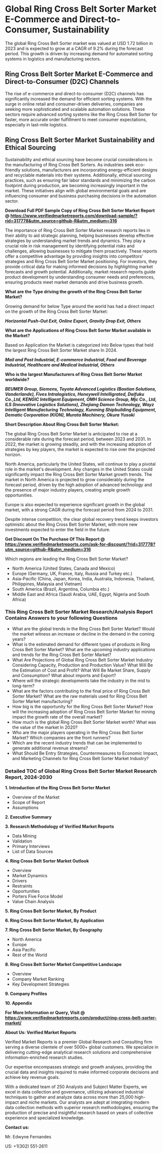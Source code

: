 <h1>Global Ring Cross Belt Sorter Market E-Commerce and Direct-to-Consumer, Sustainability</h1><p class=""><p>The global Ring Cross Belt Sorter market was valued at USD 1.72 billion in 2023 and is expected to grow at a CAGR of 9.2% during the forecast period. This growth is driven by increasing demand for automated sorting systems in logistics and manufacturing sectors.</p><h2>Ring Cross Belt Sorter Market E-Commerce and Direct-to-Consumer (D2C) Channels</h2><p>The rise of e-commerce and direct-to-consumer (D2C) channels has significantly increased the demand for efficient sorting systems. With the surge in online retail and consumer-driven deliveries, companies are seeking more sophisticated and scalable automation solutions. These sectors require advanced sorting systems like the Ring Cross Belt Sorter for faster, more accurate order fulfillment to meet consumer expectations, especially in last-mile logistics.</p><h2>Ring Cross Belt Sorter Market Sustainability and Ethical Sourcing</h2><p>Sustainability and ethical sourcing have become crucial considerations in the manufacturing of Ring Cross Belt Sorters. As industries seek eco-friendly solutions, manufacturers are incorporating energy-efficient designs and recyclable materials into their systems. Additionally, ethical sourcing practices, such as ensuring fair labor standards and minimizing the carbon footprint during production, are becoming increasingly important in the market. These initiatives align with global environmental goals and are influencing consumer and business purchasing decisions in the automation sector.</p></p><p class=""><strong>Download Full PDF Sample Copy of Ring Cross Belt Sorter Market Report @ <a href="https://www.verifiedmarketreports.com/download-sample/?rid=317778&utm_source=github-R&utm_medium=316" target="_blank">https://www.verifiedmarketreports.com/download-sample/?rid=317778&utm_source=github-R&utm_medium=316</a></strong></p><p>The importance of&nbsp;Ring Cross Belt Sorter Market research reports lies in their ability to aid strategic planning, helping businesses develop effective strategies by understanding market trends and dynamics. They play a crucial role in risk management by identifying potential risks and challenges, allowing businesses to mitigate them proactively. These reports offer a competitive advantage by providing insights into competitors' strategies and Ring Cross Belt Sorter Market positioning. For investors, they provide critical data for making informed decisions by highlighting market forecasts and growth potential. Additionally, market research reports guide product development by understanding consumer needs and preferences, ensuring products meet market demands and drive business growth.</p><p><strong>What are the&nbsp;Type driving the growth of the Ring Cross Belt Sorter Market?</strong></p><p id="" class="">Growing demand for below Type around the world has had a direct impact on the growth of the Ring Cross Belt Sorter Market:</p><p class=""><em><strong>Horizontal Push-Out Exit, Online Export, Gravity Drop Exit, Others</strong></em></p><p class=""><strong>What are the&nbsp;Applications&nbsp;of Ring Cross Belt Sorter Market available in the Market?</strong></p><p id="" class="">Based on Application the Market is categorized into Below types that held the largest Ring Cross Belt Sorter Market share In 2024.</p><p class=""><em><strong>Mail and Post Industrial, E-commerce Industrial, Food and Beverage Industrial, Healthcare and Medical Industrial, Others</strong></em></p><p class=""><strong>Who is the largest Manufacturers of Ring Cross Belt Sorter Market worldwide?</strong></p><p><em><strong>BEUMER Group, Siemens, Toyota Advanced Logistics (Bastian Solutions, Vanderlande), Fives Intralogistics, Honeywell Intelligrated, Daifuku Co.,Ltd, KENGIC Intelligent Equipment, OMH Science Group, Mjc Co., Ltd, ILS (Innovative Logistics Solutions), Zhejiang Damon Technology, Wayz Intelligent Manufacturing Technology, Kunming Shipbuilding Equipment, Dematic Corporation (KION), Murata Machinery, Okura Yusoki</strong></em></p><p id="" class=""><strong>Short Description About Ring Cross Belt Sorter Market:</strong></p><p>The global Ring Cross Belt Sorter Market is anticipated to rise at a considerable rate during the forecast period, between 2023 and 2031. In 2022, the market is growing steadily, and with the increasing adoption of strategies by key players, the market is expected to rise over the projected horizon.</p><p>North America, particularly the United States, will continue to play a pivotal role in the market's development. Any changes in the United States could significantly impact the Ring Cross Belt Sorter Market growth trends. The market in North America is projected to grow considerably during the forecast period, driven by the high adoption of advanced technology and the presence of major industry players, creating ample growth opportunities.</p><p>Europe is also expected to experience significant growth in the global market, with a strong CAGR during the forecast period from 2024 to 2031.</p><p>Despite intense competition, the clear global recovery trend keeps investors optimistic about the Ring Cross Belt Sorter Market, with more new investments expected to enter the field in the future.</p><p id="" class=""><strong>Get Discount On The Purchase Of This Report @ <a href="https://www.verifiedmarketreports.com/ask-for-discount/?rid=317778?utm_source=github-R&utm_medium=316" target="_blank">https://www.verifiedmarketreports.com/ask-for-discount/?rid=317778?utm_source=github-R&utm_medium=316</a></strong></p><p class="">Which regions are leading the Ring Cross Belt Sorter Market?</p><ul><li>North America (United States, Canada and Mexico)</li><li>Europe (Germany, UK, France, Italy, Russia and Turkey etc.)</li><li>Asia-Pacific (China, Japan, Korea, India, Australia, Indonesia, Thailand, Philippines, Malaysia and Vietnam)</li><li>South America (Brazil, Argentina, Columbia etc.)</li><li>Middle East and Africa (Saudi Arabia, UAE, Egypt, Nigeria and South Africa)</li></ul><h3 id="" class="">This Ring Cross Belt Sorter Market Research/Analysis Report Contains Answers to your following Questions</h3><ul><li>What are the global trends in the Ring Cross Belt Sorter Market? Would the market witness an increase or decline in the demand in the coming years?</li><li>What is the estimated demand for different types of products in Ring Cross Belt Sorter Market? What are the upcoming industry applications and trends for the Ring Cross Belt Sorter Market?</li><li>What Are Projections of Global Ring Cross Belt Sorter Market Industry Considering Capacity, Production and Production Value? What Will Be the Estimation of Cost and Profit? What Will Be Market Share, Supply and Consumption? What about imports and Export?</li><li>Where will the strategic developments take the industry in the mid to long-term?</li><li>What are the factors contributing to the final price of Ring Cross Belt Sorter Market? What are the raw materials used for Ring Cross Belt Sorter Market manufacturing?</li><li>How big is the opportunity for the Ring Cross Belt Sorter Market? How will the increasing adoption of Ring Cross Belt Sorter Market for mining impact the growth rate of the overall market?</li><li>How much is the global Ring Cross Belt Sorter Market worth? What was the value of the market In 2020?</li><li>Who are the major players operating in the Ring Cross Belt Sorter Market? Which companies are the front runners?</li><li>Which are the recent industry trends that can be implemented to generate additional revenue streams?</li><li>What Should Be Entry Strategies, Countermeasures to Economic Impact, and Marketing Channels for Ring Cross Belt Sorter Market Industry?</li></ul><h3 id="" class="">Detailed TOC of Global Ring Cross Belt Sorter Market Research Report, 2024-2030</h3><p id="" class=""><strong>1. Introduction of the Ring Cross Belt Sorter Market</strong></p><ul><li>Overview of the Market</li><li>Scope of Report</li><li>Assumptions</li></ul><p id="" class=""><strong>2. Executive Summary</strong></p><p id="" class=""><strong>3. Research Methodology of Verified Market Reports</strong></p><ul><li>Data Mining</li><li>Validation</li><li>Primary Interviews</li><li>List of Data Sources</li></ul><p id="" class=""><strong>4. Ring Cross Belt Sorter Market Outlook</strong></p><ul><li>Overview</li><li>Market Dynamics</li><li>Drivers</li><li>Restraints</li><li>Opportunities</li><li>Porters Five Force Model</li><li>Value Chain Analysis</li></ul><p id="" class=""><strong>5. Ring Cross Belt Sorter Market, By Product</strong></p><p id="" class=""><strong>6. Ring Cross Belt Sorter Market, By Application</strong></p><p id="" class=""><strong>7. Ring Cross Belt Sorter Market, By Geography</strong></p><ul><li>North America</li><li>Europe</li><li>Asia Pacific</li><li>Rest of the World</li></ul><p id="" class=""><strong>8. Ring Cross Belt Sorter Market Competitive Landscape</strong></p><ul><li>Overview</li><li>Company Market Ranking</li><li>Key Development Strategies</li></ul><p id="" class=""><strong>9. Company Profiles</strong></p><p id="" class=""><strong>10. Appendix</strong></p><p id="" class=""><strong>For More Information or Query, Visit @ <a href="https://www.verifiedmarketreports.com/product/ring-cross-belt-sorter-market/" target="_blank">https://www.verifiedmarketreports.com/product/ring-cross-belt-sorter-market/</a></strong></p><p id="" class=""><strong>About Us: Verified Market Reports</strong></p><p id="" class="">Verified Market Reports is a premier Global Research and Consulting firm serving a diverse clientele of over 5000+ global customers. We specialize in delivering cutting-edge analytical research solutions and comprehensive information-enriched research studies.</p><p id="" class="">Our expertise encompasses strategic and growth analyses, providing the crucial data and insights required to make informed corporate decisions and achieve key revenue goals.</p><p id="" class="">With a dedicated team of 250 Analysts and Subject Matter Experts, we excel in data collection and governance, utilizing advanced industrial techniques to gather and analyze data across more than 25,000 high-impact and niche markets. Our analysts are adept at integrating modern data collection methods with superior research methodologies, ensuring the production of precise and insightful research based on years of collective experience and specialized knowledge.</p><p id="" class=""><strong>Contact us:</strong></p><p id="" class="">Mr. Edwyne Fernandes</p><p id="" class="">US: +1(302) 551-2611</p>